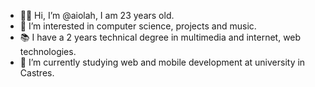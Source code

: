 - 👋🏽 Hi, I’m @aiolah, I am 23 years old.
- 👀 I’m interested in computer science, projects and music.
- 📚 I have a 2 years technical degree in multimedia and internet, web technologies.
- 🌱 I’m currently studying web and mobile development at university in Castres.

<!---
aiolah/aiolah is a ✨ special ✨ repository because its `README.md` (this file) appears on your GitHub profile.
You can click the Preview link to take a look at your changes.
--->

